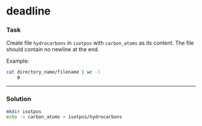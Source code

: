 # deadline

### Task

Create file `hydrocarbons` in `isotpos` with `carbon_atoms` as its content. The file should contain no newline at the end.

Example:

```sh
cat directory_name/filename | wc -l
    0
```

---

### Solution

```sh
mkdir isotpos
echo -n carbon_atoms > isotpos/hydrocarbons
```

